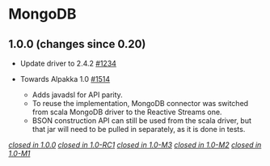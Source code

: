 # MongoDB

## 1.0.0 (changes since 0.20)

* Update driver to 2.4.2 [#1234](https://github.com/akka/alpakka/pull/1234)

* Towards Alpakka 1.0 [#1514](https://github.com/akka/alpakka/pull/1514)
    * Adds javadsl for API parity.
    * To reuse the implementation, MongoDB connector was switched from scala MongoDB driver to the Reactive Streams one.
    * BSON construction API can still be used from the scala driver, but that jar will need to be pulled in separately, as it is done in tests.

[*closed in 1.0.0*](https://github.com/akka/alpakka/issues?q=is%3Aclosed+milestone%3A1.0.0+label%3Ap%3Amongodb)
[*closed in 1.0-RC1*](https://github.com/akka/alpakka/issues?q=is%3Aclosed+milestone%3A1.0-RC1+label%3Ap%3Amongodb)
[*closed in 1.0-M3*](https://github.com/akka/alpakka/issues?q=is%3Aclosed+milestone%3A1.0-M3+label%3Ap%3Amongodb)
[*closed in 1.0-M2*](https://github.com/akka/alpakka/issues?q=is%3Aclosed+milestone%3A1.0-M2+label%3Ap%3Amongodb)
[*closed in 1.0-M1*](https://github.com/akka/alpakka/issues?q=is%3Aclosed+milestone%3A1.0-M1+label%3Ap%3Amongodb)
